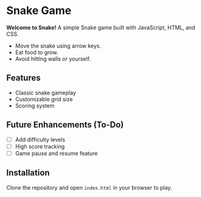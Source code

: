 # Snake Game

**Welcome to Snake!**
A simple Snake game built with JavaScript, HTML, and CSS.

- Move the snake using arrow keys.
- Eat food to grow.
- Avoid hitting walls or yourself.

## Features
- Classic snake gameplay
- Customizable grid size
- Scoring system

## Future Enhancements (To-Do)
- [ ] Add difficulty levels
- [ ] High score tracking
- [ ] Game pause and resume feature

## Installation
Clone the repository and open `index.html` in your browser to play.
